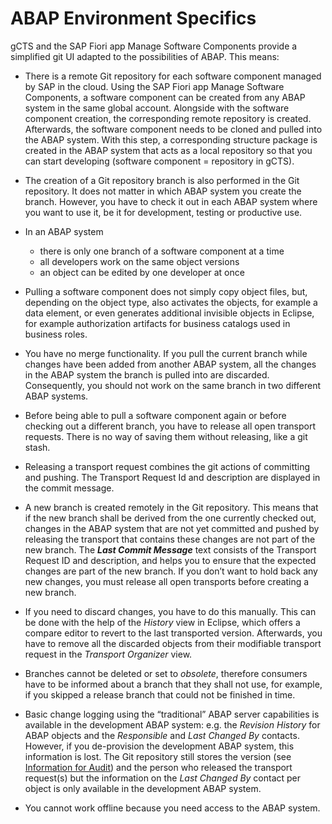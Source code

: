 <!-- loio13673461af2f4d739ec9b8784f25943e -->

# ABAP Environment Specifics

gCTS and the SAP Fiori app Manage Software Components provide a simplified git UI adapted to the possibilities of ABAP. This means:

-   There is a remote Git repository for each software component managed by SAP in the cloud. Using the SAP Fiori app Manage Software Components, a software component can be created from any ABAP system in the same global account. Alongside with the software component creation, the corresponding remote repository is created. Afterwards, the software component needs to be cloned and pulled into the ABAP system. With this step, a corresponding structure package is created in the ABAP system that acts as a local repository so that you can start developing \(software component = repository in gCTS\).
-   The creation of a Git repository branch is also performed in the Git repository. It does not matter in which ABAP system you create the branch. However, you have to check it out in each ABAP system where you want to use it, be it for development, testing or productive use.
-   In an ABAP system
    -   there is only one branch of a software component at a time
    -   all developers work on the same object versions
    -   an object can be edited by one developer at once

-   Pulling a software component does not simply copy object files, but, depending on the object type, also activates the objects, for example a data element, or even generates additional invisible objects in Eclipse, for example authorization artifacts for business catalogs used in business roles.
-   You have no merge functionality. If you pull the current branch while changes have been added from another ABAP system, all the changes in the ABAP system the branch is pulled into are discarded. Consequently, you should not work on the same branch in two different ABAP systems.
-   Before being able to pull a software component again or before checking out a different branch, you have to release all open transport requests. There is no way of saving them without releasing, like a git stash.
-   Releasing a transport request combines the git actions of committing and pushing. The Transport Request Id and description are displayed in the commit message.
-   A new branch is created remotely in the Git repository. This means that if the new branch shall be derived from the one currently checked out, changes in the ABAP system that are not yet committed and pushed by releasing the transport that contains these changes are not part of the new branch. The ***Last Commit Message*** text consists of the Transport Request ID and description, and helps you to ensure that the expected changes are part of the new branch. If you don’t want to hold back any new changes, you must release all open transports before creating a new branch.
-   If you need to discard changes, you have to do this manually. This can be done with the help of the *History* view in Eclipse, which offers a compare editor to revert to the last transported version. Afterwards, you have to remove all the discarded objects from their modifiable transport request in the *Transport Organizer* view.
-   Branches cannot be deleted or set to *obsolete*, therefore consumers have to be informed about a branch that they shall not use, for example, if you skipped a release branch that could not be finished in time.
-   Basic change logging using the “traditional” ABAP server capabilities is available in the development ABAP system: e.g. the *Revision History* for ABAP objects and the *Responsible* and *Last Changed By* contacts. However, if you de-provision the development ABAP system, this information is lost. The Git repository still stores the version \(see [Information for Audit](Information_for_Audit_16fe98c.md)\) and the person who released the transport request\(s\) but the information on the *Last Changed By* contact per object is only available in the development ABAP system.
-   You cannot work offline because you need access to the ABAP system.

